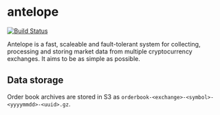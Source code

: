 # antelope

[![Build Status](https://travis-ci.org/exeum/antelope.svg?branch=master)](https://travis-ci.org/exeum/antelope)

Antelope is a fast, scaleable and fault-tolerant system for collecting, processing and storing market data from multiple cryptocurrency exchanges. It aims to be as simple as possible.

## Data storage

Order book archives are stored in S3 as `orderbook-<exchange>-<symbol>-<yyyymmdd>-<uuid>.gz`.
